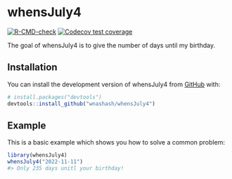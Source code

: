 
<!-- README.md is generated from README.Rmd. Please edit that file -->

# whensJuly4

<!-- badges: start -->

[![R-CMD-check](https://github.com/wnashash/whensJuly4/actions/workflows/R-CMD-check.yaml/badge.svg)](https://github.com/wnashash/whensJuly4/actions/workflows/R-CMD-check.yaml)
[![Codecov test
coverage](https://codecov.io/gh/wnashash/whensJuly4/branch/master/graph/badge.svg)](https://app.codecov.io/gh/wnashash/whensJuly4?branch=master)
<!-- badges: end -->

The goal of whensJuly4 is to give the number of days until my birthday.

## Installation

You can install the development version of whensJuly4 from
[GitHub](https://github.com/) with:

``` r
# install.packages("devtools")
devtools::install_github("wnashash/whensJuly4")
```

## Example

This is a basic example which shows you how to solve a common problem:

``` r
library(whensJuly4)
whensJuly4("2022-11-11")
#> Only 235 days unitl your birthday!
```
